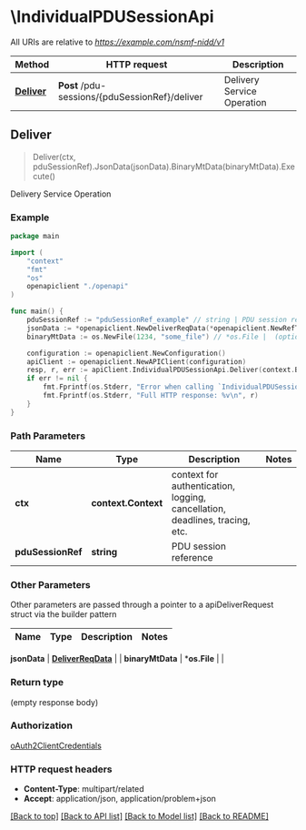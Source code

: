 # \IndividualPDUSessionApi

All URIs are relative to *https://example.com/nsmf-nidd/v1*

Method | HTTP request | Description
------------- | ------------- | -------------
[**Deliver**](IndividualPDUSessionApi.md#Deliver) | **Post** /pdu-sessions/{pduSessionRef}/deliver | Delivery Service Operation



## Deliver

> Deliver(ctx, pduSessionRef).JsonData(jsonData).BinaryMtData(binaryMtData).Execute()

Delivery Service Operation

### Example

```go
package main

import (
    "context"
    "fmt"
    "os"
    openapiclient "./openapi"
)

func main() {
    pduSessionRef := "pduSessionRef_example" // string | PDU session reference
    jsonData := *openapiclient.NewDeliverReqData(*openapiclient.NewRefToBinaryData("ContentId_example")) // DeliverReqData |  (optional)
    binaryMtData := os.NewFile(1234, "some_file") // *os.File |  (optional)

    configuration := openapiclient.NewConfiguration()
    apiClient := openapiclient.NewAPIClient(configuration)
    resp, r, err := apiClient.IndividualPDUSessionApi.Deliver(context.Background(), pduSessionRef).JsonData(jsonData).BinaryMtData(binaryMtData).Execute()
    if err != nil {
        fmt.Fprintf(os.Stderr, "Error when calling `IndividualPDUSessionApi.Deliver``: %v\n", err)
        fmt.Fprintf(os.Stderr, "Full HTTP response: %v\n", r)
    }
}
```

### Path Parameters


Name | Type | Description  | Notes
------------- | ------------- | ------------- | -------------
**ctx** | **context.Context** | context for authentication, logging, cancellation, deadlines, tracing, etc.
**pduSessionRef** | **string** | PDU session reference | 

### Other Parameters

Other parameters are passed through a pointer to a apiDeliverRequest struct via the builder pattern


Name | Type | Description  | Notes
------------- | ------------- | ------------- | -------------

 **jsonData** | [**DeliverReqData**](DeliverReqData.md) |  | 
 **binaryMtData** | ***os.File** |  | 

### Return type

 (empty response body)

### Authorization

[oAuth2ClientCredentials](../README.md#oAuth2ClientCredentials)

### HTTP request headers

- **Content-Type**: multipart/related
- **Accept**: application/json, application/problem+json

[[Back to top]](#) [[Back to API list]](../README.md#documentation-for-api-endpoints)
[[Back to Model list]](../README.md#documentation-for-models)
[[Back to README]](../README.md)

